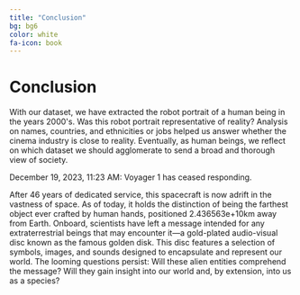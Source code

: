 ```yaml
---
title: "Conclusion"
bg: bg6
color: white
fa-icon: book
---
```


# Conclusion

With our dataset, we have extracted the robot portrait of a human being in the years 2000's. Was this robot portrait representative of reality? Analysis on names, countries, and ethnicities or jobs helped us answer whether the cinema industry is close to reality. 
Eventually, as human beings, we reflect on which dataset we should agglomerate to send a broad and thorough view of society.


December 19, 2023, 11:23 AM: Voyager 1 has ceased responding. 

After 46 years of dedicated service, this spacecraft is now adrift in the vastness of space. As of today, it holds the distinction of being the farthest object ever crafted by human hands, positioned 2.436563e+10km away from Earth. Onboard, scientists have left a message intended for any extraterrestrial beings that may encounter it—a gold-plated audio-visual disc known as the famous golden disk. This disc features a selection of symbols, images, and sounds designed to encapsulate and represent our world. 
The looming questions persist: Will these alien entities comprehend the message? Will they gain insight into our world and, by extension, into us as a species?